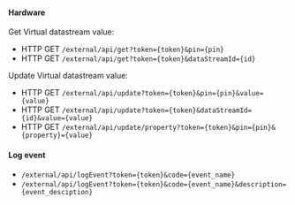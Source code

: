 #### Hardware

Get Virtual datastream value:
- HTTP GET ```/external/api/get?token={token}&pin={pin}```
- HTTP GET ```/external/api/get?token={token}&dataStreamId={id}```

Update Virtual datastream value:
- HTTP GET ```/external/api/update?token={token}&pin={pin}&value={value}```
- HTTP GET ```/external/api/update?token={token}&dataStreamId={id}&value={value}```
- HTTP GET ```/external/api/update/property?token={token}&pin={pin}&{property}={value}```

#### Log event

- ```/external/api/logEvent?token={token}&code={event_name}```
- ```/external/api/logEvent?token={token}&code={event_name}&description={event_desciption}```